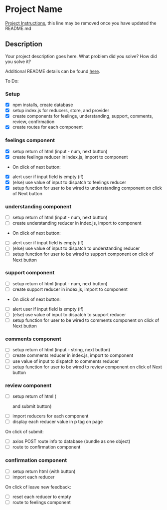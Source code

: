 # Project Name

[Project Instructions](./INSTRUCTIONS.md), this line may be removed once you have updated the README.md

## Description

Your project description goes here. What problem did you solve? How did you solve it?

Additional README details can be found [here](https://github.com/PrimeAcademy/readme-template/blob/master/README.md).



To Do:

### Setup

- [x] npm installs, create database
- [x] setup index.js for reducers, store, and provider
- [x] create components for feelings, understanding, support, comments, review, confirmation
- [x] create routes for each component

### feelings component
- [x] setup return of html (input - num, next button)
- [x] create feelings reducer in index.js, import to component

- On click of next button:
- [x] alert user if input field is empty (if)
- [x] (else) use value of input to dispatch to feelings reducer
- [x] setup function for user to be wired to understanding component on click of Next button

### understanding component
- [ ] setup return of html (input - num, next button)
- [ ] create understanding reducer in index.js, import to component

- On click of next button:
- [ ] alert user if input field is empty (if)
- [ ] (else) use value of input to dispatch to understanding reducer
- [ ] setup function for user to be wired to support component on click of Next button

### support component
- [ ] setup return of html (input - num, next button)
- [ ] create support reducer in index.js, import to component

- On click of next button:
- [ ] alert user if input field is empty (if)
- [ ] (else) use value of input to dispatch to support reducer
- [ ] setup function for user to be wired to comments component on click of Next button

### comments component
- [ ] setup return of html (input - string, next button)
- [ ] create comments reducer in index.js, import to component
- [ ] use value of input to dispatch to comments reducer
- [ ] setup function for user to be wired to review component on click of Next button

### review component
- [ ] setup return of html (<p> and submit button)
- [ ] import reducers for each component
- [ ] display each reducer value in p tag on page

On click of submit:
- [ ] axios POST route info to database (bundle as one object)
- [ ] route to confirmation component

### confirmation component
- [ ] setup return html (with button)
- [ ] import each reducer

On click of leave new feedback:
- [ ] reset each reducer to empty
- [ ] route to feelings component